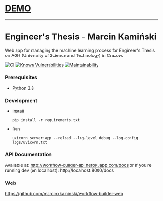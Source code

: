 # [DEMO](https://marcinxkaminski.github.io/workflow-builder-web/)
-----------------------------------------------

# Engineer's Thesis - Marcin Kamiński
Web app for managing the machine learning process for Engineer's Thesis on AGH (University of Science and Technology) in Cracow.

![CI](https://github.com/marcinxkaminski/workflow-builder-api/workflows/CI/badge.svg?branch=master)
[![Known Vulnerabilities](https://snyk.io/test/github/marcinxkaminski/workflow-builder-api/badge.svg?targetFile=requirements.txt)](https://snyk.io/test/github/marcinxkaminski/workflow-builder-api?targetFile=requirements.txt)
[![Maintainability](https://api.codeclimate.com/v1/badges/1cbf74062eaec12256e9/maintainability)](https://codeclimate.com/github/marcinxkaminski/workflow-builder-api/maintainability)

### Prerequisites
 - Python 3.8

### Development

* Install
    ```
    pip install -r requirements.txt
    ```

* Run
    ```
    uvicorn server:app --reload --log-level debug --log-config logs/uvicorn.txt
    ```

### API Documentation
Available at: http://workflow-builder-api.herokuapp.com/docs
or if you're running dev (on localhost): http://localhost:8000/docs

### Web
https://github.com/marcinxkaminski/workflow-builder-web
